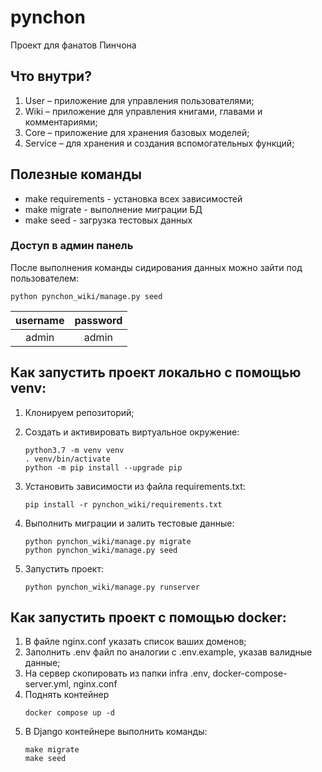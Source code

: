 # pynchon

Проект для фанатов Пинчона

## Что внутри?

1. User – приложение для управления пользователями;
2. Wiki – приложение для управления книгами, главами и комментариями;
3. Core – приложение для хранения базовых моделей;
4. Service – для хранения и создания вспомогательных функций;

## Полезные команды

- make requirements - установка всех зависимостей
- make migrate - выполнение миграции БД
- make seed - загрузка тестовых данных

### Доступ в админ панель

После выполнения команды сидирования данных можно зайти под пользователем:

```
python pynchon_wiki/manage.py seed
```

| username  |   password   |
|:----------: |:------------:|
| admin     |    admin     |

## Как запустить проект локально с помощью venv:

1. Клонируем репозиторий;
2. Создать и активировать виртуальное окружение:
    ```
   python3.7 -m venv venv
   . venv/bin/activate
   python -m pip install --upgrade pip
    ```    

3. Установить зависимости из файла requirements.txt:

    ```
   pip install -r pynchon_wiki/requirements.txt
    ```   

4. Выполнить миграции и залить тестовые данные:

    ```
   python pynchon_wiki/manage.py migrate
   python pynchon_wiki/manage.py seed
    ```       

5. Запустить проект:

    ```
    python pynchon_wiki/manage.py runserver
    ```

## Как запустить проект с помощью docker:

1. В файле nginx.conf указать список ваших доменов;
2. Заполнить .env файл по аналогии с .env.example, указав валидные данные;
3. На сервер скопировать из папки infra .env, docker-compose-server.yml, nginx.conf
4. Поднять контейнер
    ```
   docker compose up -d 
    ```
5. В Django контейнере выполнить команды:
    ```
   make migrate
   make seed
    ```